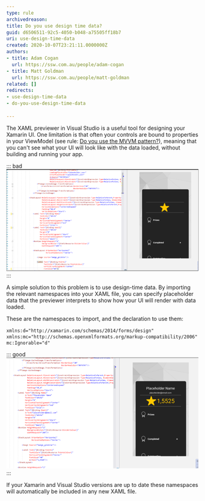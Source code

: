 ```yaml
---
type: rule
archivedreason: 
title: Do you use design time data?
guid: d6506511-92c5-4050-b048-a75505ff18b7
uri: use-design-time-data
created: 2020-10-07T23:21:11.0000000Z
authors:
- title: Adam Cogan
  url: https://ssw.com.au/people/adam-cogan
- title: Matt Goldman
  url: https://ssw.com.au/people/matt-goldman
related: []
redirects:
- use-design-time-data
- do-you-use-design-time-data

---
```


The XAML previewer in Visual Studio is a useful tool for designing your Xamarin UI. One limitation is that often your controls are bound to properties in your ViewModel (see rule: [Do you use the MVVM pattern?](/_layouts/15/FIXUPREDIRECT.ASPX?WebId=3dfc0e07-e23a-4cbb-aac2-e778b71166a2&TermSetId=07da3ddf-0924-4cd2-a6d4-a4809ae20160&TermId=712cb1a6-218c-471e-bf6d-06461148b45b)), meaning that you can't see what your UI will look like with the data loaded, without building and running your app.

<!--endintro-->


::: bad  
![Figure: Bad example - screenshot of XAML previewer with blank controls](design-time-bad.png)  
:::

A simple solution to this problem is to use design-time data. By importing the relevant namespaces into your XAML file, you can specify placeholder data that the previewer interprets to show how your UI will render with data loaded.
 
These are the namespaces to import, and the declaration to use them:



```
xmlns:d="http://xamarin.com/schemas/2014/forms/design"
xmlns:mc="http://schemas.openxmlformats.org/markup-compatibility/2006"
mc:Ignorable="d"
```




::: good  
![Figure: Good example - screenshot of XAML previewer with design-time data](design-time-good.png)  
:::

If your Xamarin and Visual Studio versions are up to date these namespaces will automatically be included in any new XAML file.
